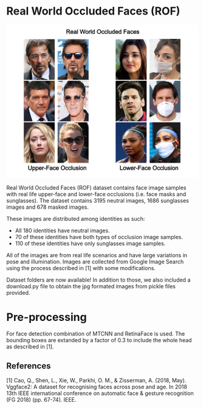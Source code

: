 # Real World Occluded Faces (ROF)

![Sample images from the ROF](resources/sample_data.png)


Real World Occluded Faces (ROF) dataset contains face image samples with real life upper-face and lower-face occlusions (i.e. face masks and sunglasses). The dataset contains 3195 neutral images, 1686 sunglasses images and 678 masked images.

These images are distributed among identities as such:
- All 180 identities have neutral images.
- 70 of these identities have both types of occlusion image samples.
- 110 of these identities have only sunglasses image samples.

All of the images are from real life scenarios and have large variations in pose and illumination. Images are collected from Google Image Search using the process described in [1] with some modifications.

Dataset folders are now available! In addition to those, we also included a download.py file to obtain the jpg formated images from pickle files provided.

# Pre-processing
For face detection combination of MTCNN and RetinaFace is used. The bounding boxes are extanded by a factor of 0.3 to include the whole head as described in [1].

## References
[1] Cao, Q., Shen, L., Xie, W., Parkhi, O. M., & Zisserman, A. (2018, May). Vggface2: A dataset for recognising faces across pose and age. In 2018 13th IEEE international conference on automatic face & gesture recognition (FG 2018) (pp. 67-74). IEEE.
